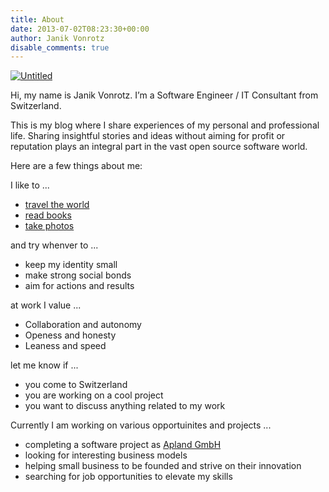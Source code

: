 ```yaml
---
title: About
date: 2013-07-02T08:23:30+00:00
author: Janik Vonrotz
disable_comments: true
---
```


[![Untitled](/images/Moi-casual.jpg)](/images/Moi-casual.jpg)

Hi, my name is Janik Vonrotz. I’m a Software Engineer / IT Consultant from Switzerland.

This is my blog where I share experiences of my personal and professional life. Sharing insightful stories and ideas without aiming for profit or reputation plays an integral part in the vast open source software world.

Here are a few things about me:

I like to ...

* [travel the world](https://gist.github.com/janikvonrotz/37dc61480790b07ab91d88d624caef2b)
* [read books](https://gist.github.com/janikvonrotz/48bfb518239970395b12285b3c23fbfd)
* [take photos](/categories/photography/)

and try whenver to ...

* keep my identity small
* make strong social bonds
* aim for actions and results

at work I value ...

* Collaboration and autonomy
* Openess and honesty
* Leaness and speed

let me know if ...

* you come to Switzerland
* you are working on a cool project
* you want to discuss anything related to my work

Currently I am working on various opportuinites and projects ...

* completing a software project as [Apland GmbH](https://apland.ch)
* looking for interesting business models
* helping small business to be founded and strive on their innovation
* searching for job opportunities to elevate my skills
